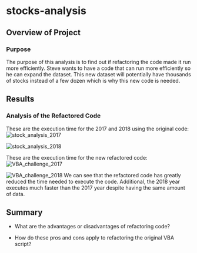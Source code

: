 # stocks-analysis

## Overview of Project

### Purpose
The purpose of this analysis is to find out if refactoring the code made it run more efficiently. Steve wants to have a code that can run more efficiently so he can expand the dataset. This new dataset will potentially have thousands of stocks instead of a few dozen which is why this new code is needed. 

## Results

### Analysis of the Refactored Code
These are the execution time for the 2017 and 2018 using the original code:
![ stock_analysis_2017]( https://github.com/Robeliom15/stocksanalysis/blob/main/Resources/stock_analysis_2017.png?raw=true)

![ stock_analysis_2018]( https://github.com/Robeliom15/stocksanalysis/blob/main/Resources/stock_analysis_2018.png?raw=true)

These are the execution time for the new refactored code:
![ VBA_challenge_2017]( https://github.com/Robeliom15/stocksanalysis/blob/main/Resources/VBA_challenge_2017.png?raw=true)

![ VBA_challenge_2018]( https://github.com/Robeliom15/stocksanalysis/blob/main/Resources/VBA_challenge_2018.png?raw=true)
We can see that the refactored code has greatly reduced the time needed to execute the code. Additional, the 2018 year executes much faster than the 2017 year despite having the same amount of data. 

## Summary

- What are the advantages or disadvantages of refactoring code?

- How do these pros and cons apply to refactoring the original VBA script?

